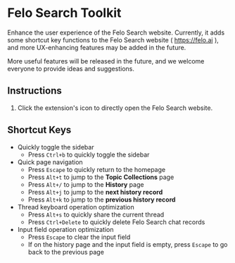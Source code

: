 # Felo Search Toolkit

Enhance the user experience of the Felo Search website. Currently, it adds some shortcut key functions to the Felo Search website ( https://felo.ai ), and more UX-enhancing features may be added in the future.

More useful features will be released in the future, and we welcome everyone to provide ideas and suggestions.

## Instructions

1. Click the extension's icon to directly open the Felo Search website.

## Shortcut Keys

- Quickly toggle the sidebar
  - Press `Ctrl+b` to quickly toggle the sidebar
- Quick page navigation
  - Press `Escape` to quickly return to the homepage
  - Press `Alt+t` to jump to the **Topic Collections** page
  - Press `Alt+/` to jump to the **History** page
  - Press `Alt+j` to jump to the **next history record**
  - Press `Alt+k` to jump to the **previous history record**
- Thread keyboard operation optimization
  - Press `Alt+s` to quickly share the current thread
  - Press `Ctrl+Delete` to quickly delete Felo Search chat records
- Input field operation optimization
  - Press `Escape` to clear the input field
  - If on the history page and the input field is empty, press `Escape` to go back to the previous page
